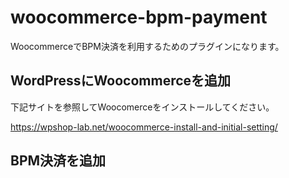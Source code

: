 # woocommerce-bpm-payment

WoocommerceでBPM決済を利用するためのプラグインになります。

## WordPressにWoocommerceを追加

下記サイトを参照してWoocomerceをインストールしてください。

https://wpshop-lab.net/woocommerce-install-and-initial-setting/



## BPM決済を追加
